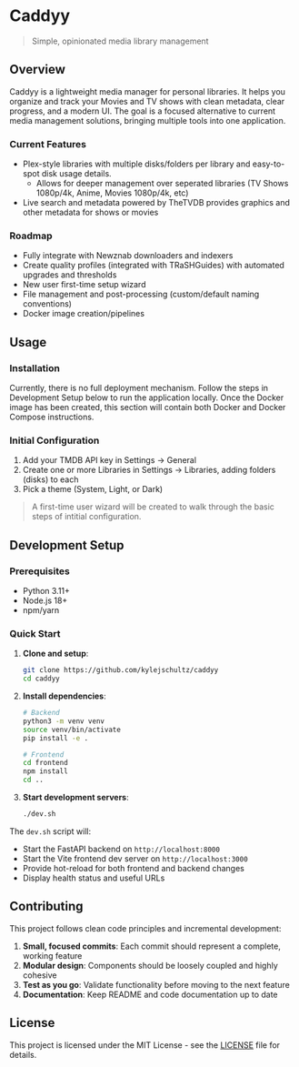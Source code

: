 # Caddyy

> Simple, opinionated media library management

## Overview

Caddyy is a lightweight media manager for personal libraries. It helps you organize and track your Movies and TV shows with clean metadata, clear progress, and a modern UI. The goal is a focused alternative to current media management solutions, bringing multiple tools into one application.

### Current Features

- Plex-style libraries with multiple disks/folders per library and easy-to-spot disk usage details.
   - Allows for deeper management over seperated libraries (TV Shows 1080p/4k, Anime, Movies 1080p/4k, etc)
- Live search and metadata powered by TheTVDB provides graphics and other metadata for shows or movies

### Roadmap
- Fully integrate with Newznab downloaders and indexers
- Create quality profiles (integrated with TRaSHGuides) with automated upgrades and thresholds
- New user first-time setup wizard
- File management and post-processing (custom/default naming conventions)
- Docker image creation/pipelines

## Usage
### Installation
Currently, there is no full deployment mechanism. Follow the steps in Development Setup below to run the application locally. Once the Docker image has been created, this section will contain both Docker and Docker Compose instructions.

### Initial Configuration

1. Add your TMDB API key in Settings → General
2. Create one or more Libraries in Settings → Libraries, adding folders (disks) to each
3. Pick a theme (System, Light, or Dark)

> A first-time user wizard will be created to walk through the basic steps of intitial configuration.

## Development Setup

### Prerequisites
- Python 3.11+
- Node.js 18+
- npm/yarn

### Quick Start

1. **Clone and setup**:
   ```bash
   git clone https://github.com/kylejschultz/caddyy
   cd caddyy
   ```

2. **Install dependencies**:
   ```bash
   # Backend
   python3 -m venv venv
   source venv/bin/activate
   pip install -e .
   
   # Frontend
   cd frontend
   npm install
   cd ..
   ```

3. **Start development servers**:
   ```bash
   ./dev.sh
   ```

The `dev.sh` script will:
- Start the FastAPI backend on `http://localhost:8000`
- Start the Vite frontend dev server on `http://localhost:3000`
- Provide hot-reload for both frontend and backend changes
- Display health status and useful URLs

## Contributing

This project follows clean code principles and incremental development:

1. **Small, focused commits**: Each commit should represent a complete, working feature
2. **Modular design**: Components should be loosely coupled and highly cohesive
3. **Test as you go**: Validate functionality before moving to the next feature
4. **Documentation**: Keep README and code documentation up to date

## License

This project is licensed under the MIT License - see the [LICENSE](LICENSE) file for details.
